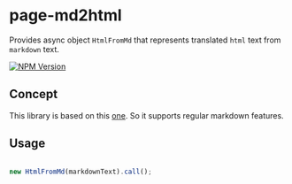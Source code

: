 # page-md2html
Provides async object `HtmlFromMd` that represents translated `html` text from `markdown` text.

[![NPM Version][npm-image]][npm-url]

## Concept

This library is based on this [one](https://github.com/showdownjs/showdown). So it supports regular markdown features.

## Usage

```js

new HtmlFromMd(markdownText).call();

```

[npm-image]: https://img.shields.io/npm/v/@page-libs/md2html.svg
[npm-url]: https://npmjs.org/package/@page-libs/md2html
